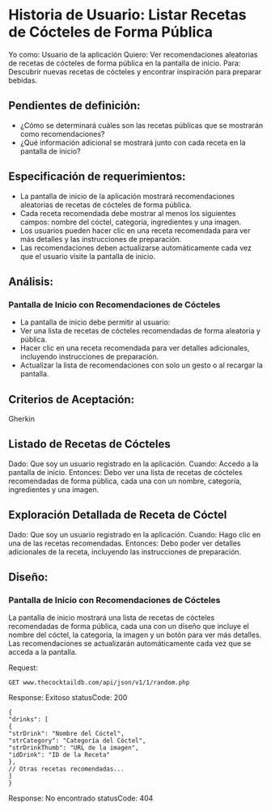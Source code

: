 # Historia de Usuario: Listar Recetas de Cócteles de Forma Pública

Yo como: Usuario de la aplicación
Quiero: Ver recomendaciones aleatorias de recetas de cócteles de forma pública en la pantalla de inicio.
Para: Descubrir nuevas recetas de cócteles y encontrar inspiración para preparar bebidas.

## Pendientes de definición:

- ¿Cómo se determinará cuáles son las recetas públicas que se mostrarán como recomendaciones?
- ¿Qué información adicional se mostrará junto con cada receta en la pantalla de inicio?

## Especificación de requerimientos:
- La pantalla de inicio de la aplicación mostrará recomendaciones aleatorias de recetas de cócteles de forma pública.
- Cada receta recomendada debe mostrar al menos los siguientes campos: nombre del cóctel, categoría, ingredientes y una imagen.
- Los usuarios pueden hacer clic en una receta recomendada para ver más detalles y las instrucciones de preparación.
- Las recomendaciones deben actualizarse automáticamente cada vez que el usuario visite la pantalla de inicio.

## Análisis:

### Pantalla de Inicio con Recomendaciones de Cócteles
- La pantalla de inicio debe permitir al usuario:
- Ver una lista de recetas de cócteles recomendadas de forma aleatoria y pública.
- Hacer clic en una receta recomendada para ver detalles adicionales, incluyendo instrucciones de preparación.
- Actualizar la lista de recomendaciones con solo un gesto o al recargar la pantalla.

## Criterios de Aceptación:
Gherkin

## Listado de Recetas de Cócteles
Dado: Que soy un usuario registrado en la aplicación.
Cuando: Accedo a la pantalla de inicio.
Entonces: Debo ver una lista de recetas de cócteles recomendadas de forma pública, cada una con un nombre, categoría, ingredientes y una imagen.

## Exploración Detallada de Receta de Cóctel
Dado: Que soy un usuario registrado en la aplicación.
Cuando: Hago clic en una de las recetas recomendadas.
Entonces: Debo poder ver detalles adicionales de la receta, incluyendo las instrucciones de preparación.

## Diseño:
### Pantalla de Inicio con Recomendaciones de Cócteles

La pantalla de inicio mostrará una lista de recetas de cócteles recomendadas de forma pública, cada una con un diseño que incluye el nombre del cóctel, la categoría, la imagen y un botón para ver más detalles. Las recomendaciones se actualizarán automáticamente cada vez que se acceda a la pantalla.


Request:
```
GET www.thecocktaildb.com/api/json/v1/1/random.php
```
Response: Exitoso statusCode: 200
```
{
"drinks": [
{
"strDrink": "Nombre del Cóctel",
"strCategory": "Categoría del Cóctel",
"strDrinkThumb": "URL de la imagen",
"idDrink": "ID de la Receta"
},
// Otras recetas recomendadas...
]
}
```

Response: No encontrado statusCode: 404


